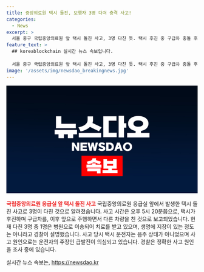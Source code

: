 ```yaml
---
title: 중앙의료원 택시 돌진, 보행자 3명 다쳐 충격 사고!
categories:
  - News
excerpt: >
  서울 중구 국립중앙의료원 앞 택시 돌진 사고, 3명 다친 듯. 택시 후진 중 구급차 충돌 후 앞으로 이동하며 다른 차량과 충돌. 60대 후반 택시 운전자 음주 아닌 듯, 급발진 주장. 현장 1명 병원 이송, 생명 지장 없는 듯. 경찰 원인 조사 중.
feature_text: >
  ## koreablockchain 실시간 뉴스 속보입니다.

  서울 중구 국립중앙의료원 앞 택시 돌진 사고, 3명 다친 듯. 택시 후진 중 구급차 충돌 후 앞으로 이동하며 다른 차량과 충돌. 60대 후반 택시 운전자 음주 아닌 듯, 급발진 주장. 현장 1명 병원 이송, 생명 지장 없는 듯. 경찰 원인 조사 중.
image: '/assets/img/newsdao_breakingnews.jpg'
---
```


<p><img src="/assets/img/newsdao_breakingnews.jpg" alt="koreablockchain 속보" /></p>

<p><b><span style="color: #ee2323;">국립중앙의료원 응급실 앞 택시 돌진 사고</span></b>
국립중앙의료원 응급실 앞에서 발생한 택시 돌진 사고로 3명이 다친 것으로 알려졌습니다. 사고 시간은 오후 5시 20분쯤으로, 택시가 후진하며 구급차를, 이후 앞으로 주행하면서 다른 차량을 친 것으로 보고되었습니다. 현재 다친 3명 중 1명은 병원으로 이송되어 치료를 받고 있으며, 생명에 지장이 있는 정도는 아니라고 경찰이 설명했습니다. 사고 당시 택시 운전자는 음주 상태가 아니었으며 사고 원인으로는 운전자의 주장인 급발진이 의심되고 있습니다. 경찰은 정확한 사고 원인을 조사 중에 있습니다.</p>
실시간 뉴스 속보는, <a href="https://newsdao.kr" rel="dofollow">https://newsdao.kr</a>


